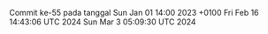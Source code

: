 Commit ke-55 pada tanggal Sun Jan 01 14:00 2023 +0100
Fri Feb 16 14:43:06 UTC 2024
Sun Mar  3 05:09:30 UTC 2024

